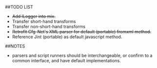 ﻿##TODO LIST

* <strike>Add ILogger into mix.</strike>
* Transfer short-hand transforms
* Transfer non-short-hand transforms
* <strike>Retrofit Cfg-Net's XML parser for default (portable) fromxml method.</strike>
* Reference Jint (portable) as default javascript method.

##NOTES
* parsers and script runners should be interchangeable, or confirm to a common interface, and have default implementations.